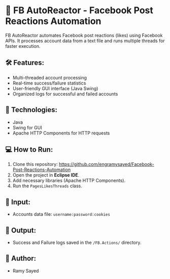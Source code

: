 # 🚀 FB AutoReactor - Facebook Post Reactions Automation

FB AutoReactor automates Facebook post reactions (likes) using Facebook APIs. It processes account data from a text file and runs multiple threads for faster execution.

## 🛠️ Features:
- Multi-threaded account processing
- Real-time success/failure statistics
- User-friendly GUI interface (Java Swing)
- Organized logs for successful and failed accounts

## 🔧 Technologies:
- Java 
- Swing for GUI
- Apache HTTP Components for HTTP requests

## 💻 How to Run:
1. Clone this repository: https://github.com/engramysayed/Facebook-Post-Reactions-Automation
2. Open the project in **Eclipse IDE**.
3. Add necessary libraries (Apache HTTP Components).
4. Run the `PagesLikesThreads` class.

## 📂 Input:
- Accounts data file: `username:password:cookies`

## 🚀 Output:
- Success and Failure logs saved in the `/FB.Actions/` directory.

## 📝 Author:
- Ramy Sayed
